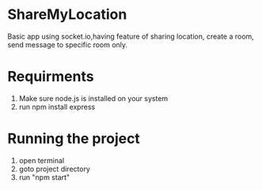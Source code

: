 # ShareMyLocation
Basic app using socket.io,having feature of sharing location, create a room, send message to specific room only.

# Requirments
1. Make sure node.js is installed on your system
2. run npm install express

# Running the project
1. open terminal
2. goto project directory
3. run "npm start"
